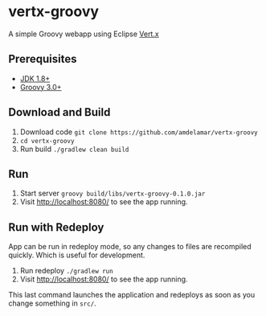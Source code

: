 # vertx-groovy

A simple Groovy webapp using Eclipse [Vert.x](http://vertx.io)

## Prerequisites

* [JDK 1.8+](http://www.oracle.com/technetwork/java/javase/downloads/index.html)
* [Groovy 3.0+](http://groovy-lang.org/download.html)

## Download and Build

1. Download code `git clone https://github.com/amdelamar/vertx-groovy`
1. `cd vertx-groovy`
1. Run build `./gradlew clean build`

## Run 

1. Start server `groovy build/libs/vertx-groovy-0.1.0.jar`
1. Visit [http://localhost:8080/](http://localhost:8080/) to see the app running.

## Run with Redeploy

App can be run in redeploy mode, so any changes to files are recompiled quickly. Which is useful for development.

1. Run redeploy `./gradlew run`
1. Visit [http://localhost:8080/](http://localhost:8080/) to see the app running.

This last command launches the application and redeploys as soon as you change something in `src/`.
